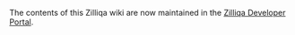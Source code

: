 The contents of this Zilliqa wiki are now maintained in the [Zilliqa Developer Portal](https://dev.zilliqa.com/).

